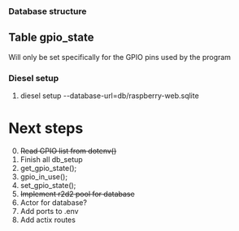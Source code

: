### Database structure
## Table gpio_state
Will only be set specifically for the GPIO pins used by the program

### Diesel setup
1. diesel setup --database-url=db/raspberry-web.sqlite

# Next steps
0. <s>Read GPIO list from dotenv()</s>
0. Finish all db_setup
1. get_gpio_state();
2. gpio_in_use();
3. set_gpio_state();
4. <s>Implement r2d2 pool for database</s>
5. Actor for database?
7. Add ports to .env
8. Add actix routes